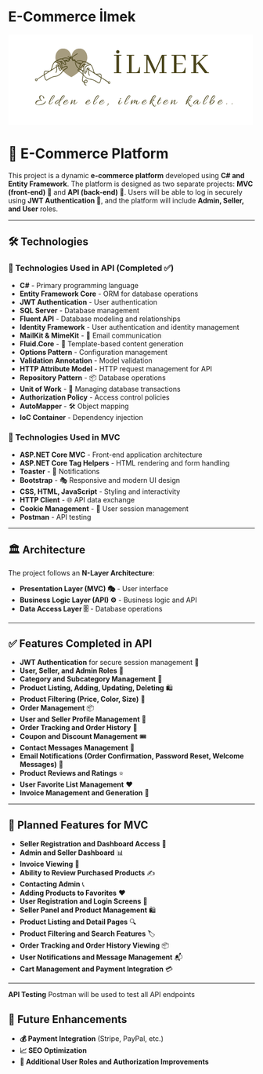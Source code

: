 # E-Commerce  İlmek
![alt text](image.png)

# 🚀 E-Commerce Platform

This project is a dynamic **e-commerce platform** developed using **C# and Entity Framework**. The platform is designed as two separate projects: **MVC (front-end) 🎨** and **API (back-end) 🔧**. Users will be able to log in securely using **JWT Authentication 🔐**, and the platform will include **Admin, Seller, and User** roles.

---
## 🛠 Technologies
### 🎯 Technologies Used in API (Completed ✅)
- **C#** - Primary programming language
- **Entity Framework Core** - ORM for database operations
- **JWT Authentication** - User authentication
- **SQL Server** - Database management
- **Fluent API** - Database modeling and relationships
- **Identity Framework** - User authentication and identity management
- **MailKit & MimeKit** - 📧 Email communication
- **Fluid.Core** - 📝 Template-based content generation
- **Options Pattern** - Configuration management
- **Validation Annotation** - Model validation
- **HTTP Attribute Model** - HTTP request management for API
- **Repository Pattern** - 📦 Database operations
- **Unit of Work** - 🔄 Managing database transactions
- **Authorization Policy** - Access control policies
- **AutoMapper** - 🛠 Object mapping
- **IoC Container** - Dependency injection

### 🎨 Technologies Used in MVC
- **ASP.NET Core MVC** - Front-end application architecture
- **ASP.NET Core Tag Helpers** - HTML rendering and form handling
- **Toaster** - 🔔 Notifications
- **Bootstrap** - 🎭 Responsive and modern UI design
- **CSS, HTML, JavaScript** - Styling and interactivity
- **HTTP Client** - 🌐 API data exchange
- **Cookie Management** - 🍪 User session management
- **Postman** - API testing

---
## 🏛 Architecture
The project follows an **N-Layer Architecture**:
- **Presentation Layer (MVC) 🎭** - User interface
- **Business Logic Layer (API) ⚙️** - Business logic and API
- **Data Access Layer 🗄** - Database operations

---
## ✅ Features Completed in API
- **JWT Authentication** for secure session management 🔐
- **User, Seller, and Admin Roles** 🏢
- **Category and Subcategory Management** 📂
- **Product Listing, Adding, Updating, Deleting** 🛍
- **Product Filtering (Price, Color, Size)** 🎨
- **Order Management** 📦
- **User and Seller Profile Management** 👤
- **Order Tracking and Order History** 📜
- **Coupon and Discount Management** 🎟
- **Contact Messages Management** 📩
- **Email Notifications (Order Confirmation, Password Reset, Welcome Messages)** 📧
- **Product Reviews and Ratings** ⭐️
- **User Favorite List Management** ❤️
- **Invoice Management and Generation** 🧾

---
## 🚀 Planned Features for MVC
- **Seller Registration and Dashboard Access** 🏪
- **Admin and Seller Dashboard** 📊
- **Invoice Viewing** 🧾
- **Ability to Review Purchased Products** ✍️
- **Contacting Admin** 📞
- **Adding Products to Favorites** ❤️
- **User Registration and Login Screens** 📝
- **Seller Panel and Product Management** 🛍
- **Product Listing and Detail Pages** 🔍
- **Product Filtering and Search Features** 🏷
- **Order Tracking and Order History Viewing** 📦
- **User Notifications and Message Management** 📬
- **Cart Management and Payment Integration** 💳

---

**API Testing**
Postman will be used to test all API endpoints


## 🌟 Future Enhancements
- **💰 Payment Integration** (Stripe, PayPal, etc.)
- **📈 SEO Optimization**
- **🔑 Additional User Roles and Authorization Improvements**



